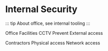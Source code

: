 # Internal Security

::: tip
About office, see internal tooling
:::

Office
Facilities
CCTV
Prevent External access

Contractors
Physical access
Network access


